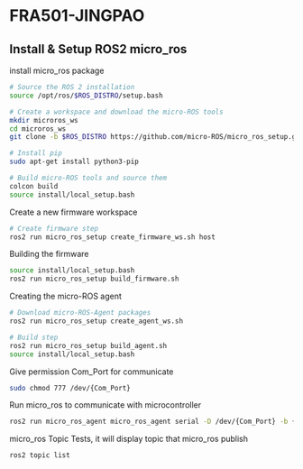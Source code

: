 # FRA501-JINGPAO


## Install & Setup ROS2 micro_ros 

install micro_ros package 

```bash
# Source the ROS 2 installation
source /opt/ros/$ROS_DISTRO/setup.bash

# Create a workspace and download the micro-ROS tools
mkdir microros_ws
cd microros_ws
git clone -b $ROS_DISTRO https://github.com/micro-ROS/micro_ros_setup.git src/micro_ros_setup

# Install pip
sudo apt-get install python3-pip

# Build micro-ROS tools and source them
colcon build
source install/local_setup.bash
```

Create a new firmware workspace
```bash 
# Create firmware step
ros2 run micro_ros_setup create_firmware_ws.sh host
```

Building the firmware
```bash
source install/local_setup.bash
ros2 run micro_ros_setup build_firmware.sh
```

Creating the micro-ROS agent
```bash
# Download micro-ROS-Agent packages
ros2 run micro_ros_setup create_agent_ws.sh

# Build step
ros2 run micro_ros_setup build_agent.sh
source install/local_setup.bash
```

Give permission Com_Port for communicate
```bash
sudo chmod 777 /dev/{Com_Port}  
```

Run micro_ros to communicate with microcontroller 
```bash
ros2 run micro_ros_agent micro_ros_agent serial -D /dev/{Com_Port} -b {Baud_rate}
```

micro_ros Topic Tests, it will display topic that micro_ros publish
```bash
ros2 topic list
``` 

